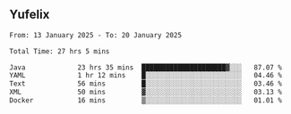 ## Yufelix

<!--START_SECTION:waka-->

```txt
From: 13 January 2025 - To: 20 January 2025

Total Time: 27 hrs 5 mins

Java             23 hrs 35 mins  █████████████████████▓░░░   87.07 %
YAML             1 hr 12 mins    █░░░░░░░░░░░░░░░░░░░░░░░░   04.46 %
Text             56 mins         █░░░░░░░░░░░░░░░░░░░░░░░░   03.46 %
XML              50 mins         ▓░░░░░░░░░░░░░░░░░░░░░░░░   03.13 %
Docker           16 mins         ▒░░░░░░░░░░░░░░░░░░░░░░░░   01.01 %
```

<!--END_SECTION:waka-->

